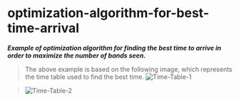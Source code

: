 # optimization-algorithm-for-best-time-arrival
 ***Example of optimization algorithm for finding the best time to arrive in order to maximize the number of bands seen.***
>The above example is based on the following image, which represents the time table used to find the best time.
>![Time-Table-1](https://user-images.githubusercontent.com/112007393/203041093-bd924b83-ff2f-41cb-9f0e-e3ccabf4104b.png)

>![Time-Table-2](https://user-images.githubusercontent.com/112007393/203041611-8580dfe2-7d52-4cf5-b8bc-3618492fd860.png)

